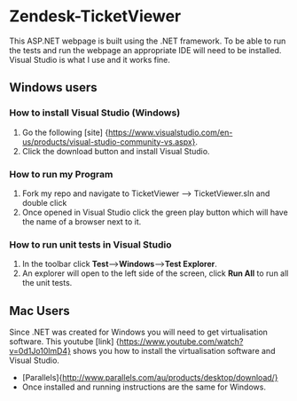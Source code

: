 # Zendesk-TicketViewer

This ASP.NET webpage is built using the .NET framework. To be able to run the tests and run the webpage an appropriate IDE will need to be installed. Visual Studio is what I use and it works fine.

## Windows users

### How to install Visual Studio (Windows)

1. Go the following [site] {https://www.visualstudio.com/en-us/products/visual-studio-community-vs.aspx}.
2. Click the download button and install Visual Studio.

### How to run my Program

1. Fork my repo and navigate to TicketViewer --> TicketViewer.sln and double click
2. Once opened in Visual Studio click the green play button which will have the name of a browser next to it.

### How to run unit tests in Visual Studio

1. In the toolbar click **Test**-->**Windows**-->**Test Explorer**.
2.  An explorer will open to the left side of the screen, click **Run All** to run all the unit tests.
  
## Mac Users
Since .NET was created for Windows you will need to get virtualisation software. This youtube [link] {https://www.youtube.com/watch?v=0d1Jo10lmD4} shows you how to install the virtualisation software and Visual Studio.
- [Parallels]{http://www.parallels.com/au/products/desktop/download/}
- Once installed and running instructions are the same for Windows.

